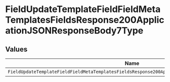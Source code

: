 # FieldUpdateTemplateFieldFieldMetaTemplatesFieldsResponse200ApplicationJSONResponseBody7Type


## Values

| Name                                                                                               | Value                                                                                              |
| -------------------------------------------------------------------------------------------------- | -------------------------------------------------------------------------------------------------- |
| `FieldUpdateTemplateFieldFieldMetaTemplatesFieldsResponse200ApplicationJSONResponseBody7TypeRadio` | radio                                                                                              |